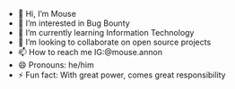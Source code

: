 - 👋 Hi, I’m Mouse 
- 👀 I’m interested in Bug Bounty
- 🌱 I’m currently learning Information Technology
- 💞️ I’m looking to collaborate on open source projects
- 📫 How to reach me IG:@mouse.annon
- 😄 Pronouns: he/him
- ⚡ Fun fact: With great power, comes great responsibility

<!---
mouseannon/mouseannon is a ✨ special ✨ repository because its `README.md` (this file) appears on your GitHub profile.
You can click the Preview link to take a look at your changes.
--->
